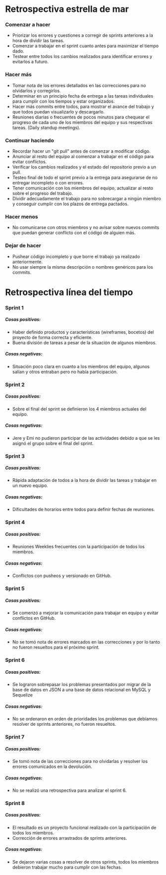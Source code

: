 # Retrospectiva estrella de mar 

### Comenzar a hacer
- Priorizar los errores y cuestiones a corregir de sprints anteriores a la hora de dividir las tareas.
- Comenzar a trabajar en el sprint cuanto antes para maximizar el tiempo dado.
- Testear entre todos los cambios realizados para identificar errores y evitarlos a futuro.
### Hacer más
- Tomar nota de los errores detallados en las correcciones para no olvidarlos y corregirlos.
- Determinar en un principio fecha de entrega a las tareas individuales para cumplir con los tiempos y estar organizados.
- Hacer más commits entre todos, para mostrar el avance del trabajo y que todos puedan visualizarlo y descargarlo.
- Reuniones diarias o frecuentes de pocos minutos para chequear el progreso de cada uno de los miembros del equipo y sus respectivas tareas. (Daily standup meetings).
### Continuar haciendo
- Recordar hacer un "git pull" antes de comenzar a modificar código.
- Anunciar al resto del equipo al comenzar a trabajar en el código para evitar conflictos.
- Verificar los cambios realizados y el estado del repositorio previo a un pull.
- Testeo final de todo el sprint previo a la entrega para asegurarse de no entregar incompleto o con errores.
- Tener comunicación con los miembros del equipo, actualizar al resto sobre el progreso del trabajo.
- Dividir adecuadamente el trabajo para no sobrecargar a ningún miembro y conseguir cumplir con los plazos de entrega pactados.
### Hacer menos
- No comunicarse con otros miembros y no avisar sobre nuevos commits que puedan generar conflicto con el código de alguien más.
### Dejar de hacer
- Pushear código incompleto y que borre el trabajo ya realizado anteriormente.
- No usar siempre la misma descripción o nombres genéricos para los commits.


# Retrospectiva línea del tiempo

### Sprint 1
##### Cosas positivas:
- Haber definido productos y características (wireframes, bocetos) del proyecto de forma correcta y eficiente.
- Buena división de tareas a pesar de la situación de algunos miembros.
##### Cosas negativas:
- Situación poco clara en cuanto a los miembros del equipo, algunos salían y otros entraban pero no había participación.


### Sprint 2
##### Cosas positivas: 
- Sobre el final del sprint se definieron los 4 miembros actuales del equipo.
##### Cosas negativas:
- Jere y Emi no pudieron participar de las actividades debido a que se les asignó el grupo sobre el final del sprint.


### Sprint 3
##### Cosas positivas: 
- Rápida adaptación de todos a la hora de dividir las tareas y trabajar en un nuevo equipo.
##### Cosas negativas:
- Dificultades de horarios entre todos para definir fechas de reuniones.


### Sprint 4
##### Cosas positivas: 
- Reuniones Weeklies frecuentes con la participación de todos los miembros.
##### Cosas negativas:
- Conflictos con pusheos y versionado en GitHub.


### Sprint 5
##### Cosas positivas: 
- Se comenzó a mejorar la comunicación para trabajar en equipo y evitar conflictos en GitHub.
##### Cosas negativas:
- No se tomó nota de errores marcados en las correcciones y por lo tanto no fueron resueltos para el próximo sprint.


### Sprint 6
##### Cosas positivas: 
- Se lograron sobrepasar los problemas presentados por migrar de la base de datos en JSON a una base de datos relacional en MySQL y Sequelize
##### Cosas negativas:
- No se ordenaron en orden de prioridades los problemas que debíamos resolver de sprints anteriores, no fueron resueltos.


### Sprint 7
##### Cosas positivas: 
- Se tomó nota de las correcciones para no olvidarlas y resolver los errores comunicados en la devolución.
##### Cosas negativas:
- No se realizó una retrospectiva para analizar el sprint 6.


### Sprint 8
##### Cosas positivas: 
- El resultado es un proyecto funcional realizado con la participación de todos los miembros.
- Corrección de errores arrastrados de sprints anteriores.
##### Cosas negativas:
- Se dejaron varias cosas a resolver de otros sprints, todos los miembros debieron trabajar mucho para cumplir con las fechas.

